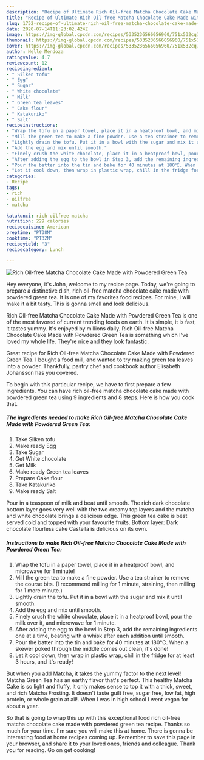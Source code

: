 ```yaml
---
description: "Recipe of Ultimate Rich Oil-free Matcha Chocolate Cake Made with Powdered Green Tea"
title: "Recipe of Ultimate Rich Oil-free Matcha Chocolate Cake Made with Powdered Green Tea"
slug: 1752-recipe-of-ultimate-rich-oil-free-matcha-chocolate-cake-made-with-powdered-green-tea
date: 2020-07-14T11:23:02.424Z
image: https://img-global.cpcdn.com/recipes/5335236566056960/751x532cq70/rich-oil-free-matcha-chocolate-cake-made-with-powdered-green-tea-recipe-main-photo.jpg
thumbnail: https://img-global.cpcdn.com/recipes/5335236566056960/751x532cq70/rich-oil-free-matcha-chocolate-cake-made-with-powdered-green-tea-recipe-main-photo.jpg
cover: https://img-global.cpcdn.com/recipes/5335236566056960/751x532cq70/rich-oil-free-matcha-chocolate-cake-made-with-powdered-green-tea-recipe-main-photo.jpg
author: Nelle Mendoza
ratingvalue: 4.7
reviewcount: 12
recipeingredient:
- " Silken tofu"
- " Egg"
- " Sugar"
- " White chocolate"
- " Milk"
- " Green tea leaves"
- " Cake flour"
- " Katakuriko"
- " Salt"
recipeinstructions:
- "Wrap the tofu in a paper towel, place it in a heatproof bowl, and microwave for 1 minute!"
- "Mill the green tea to make a fine powder. Use a tea strainer to remove the course bits. (I recommend milling for 1 minute, straining, then milling for 1 more minute.)"
- "Lightly drain the tofu. Put it in a bowl with the sugar and mix it until smooth."
- "Add the egg and mix until smooth."
- "Finely crush the white chocolate, place it in a heatproof bowl, pour the milk over it, and microwave for 1 minute."
- "After adding the egg to the bowl in Step 3, add the remaining ingredients one at a time, beating with a whisk after each addition until smooth."
- "Pour the batter into the tin and bake for 40 minutes at 180℃. When a skewer poked through the middle comes out clean, it&#39;s done!"
- "Let it cool down, then wrap in plastic wrap, chill in the fridge for at least 3 hours, and it&#39;s ready!"
categories:
- Recipe
tags:
- rich
- oilfree
- matcha

katakunci: rich oilfree matcha 
nutrition: 229 calories
recipecuisine: American
preptime: "PT38M"
cooktime: "PT32M"
recipeyield: "3"
recipecategory: Lunch

---
```



![Rich Oil-free Matcha Chocolate Cake Made with Powdered Green Tea](https://img-global.cpcdn.com/recipes/5335236566056960/751x532cq70/rich-oil-free-matcha-chocolate-cake-made-with-powdered-green-tea-recipe-main-photo.jpg)

Hey everyone, it's John, welcome to my recipe page. Today, we're going to prepare a distinctive dish, rich oil-free matcha chocolate cake made with powdered green tea. It is one of my favorites food recipes. For mine, I will make it a bit tasty. This is gonna smell and look delicious.

Rich Oil-free Matcha Chocolate Cake Made with Powdered Green Tea is one of the most favored of current trending foods on earth. It is simple, it is fast, it tastes yummy. It's enjoyed by millions daily. Rich Oil-free Matcha Chocolate Cake Made with Powdered Green Tea is something which I've loved my whole life. They're nice and they look fantastic.

Great recipe for Rich Oil-free Matcha Chocolate Cake Made with Powdered Green Tea. I bought a food mill, and wanted to try making green tea leaves into a powder. Thankfully, pastry chef and cookbook author Elisabeth Johansson has you covered.


To begin with this particular recipe, we have to first prepare a few ingredients. You can have rich oil-free matcha chocolate cake made with powdered green tea using 9 ingredients and 8 steps. Here is how you cook that.

<!--inarticleads1-->

##### The ingredients needed to make Rich Oil-free Matcha Chocolate Cake Made with Powdered Green Tea:

1. Take  Silken tofu
1. Make ready  Egg
1. Take  Sugar
1. Get  White chocolate
1. Get  Milk
1. Make ready  Green tea leaves
1. Prepare  Cake flour
1. Take  Katakuriko
1. Make ready  Salt


Pour in a teaspoon of milk and beat until smooth. The rich dark chocolate bottom layer goes very well with the two creamy top layers and the matcha and white chocolate brings a delicious edge. This green tea cake is best served cold and topped with your favourite fruits. Bottom layer: Dark chocolate flourless cake Castella is delicious on its own. 

<!--inarticleads2-->

##### Instructions to make Rich Oil-free Matcha Chocolate Cake Made with Powdered Green Tea:

1. Wrap the tofu in a paper towel, place it in a heatproof bowl, and microwave for 1 minute!
1. Mill the green tea to make a fine powder. Use a tea strainer to remove the course bits. (I recommend milling for 1 minute, straining, then milling for 1 more minute.)
1. Lightly drain the tofu. Put it in a bowl with the sugar and mix it until smooth.
1. Add the egg and mix until smooth.
1. Finely crush the white chocolate, place it in a heatproof bowl, pour the milk over it, and microwave for 1 minute.
1. After adding the egg to the bowl in Step 3, add the remaining ingredients one at a time, beating with a whisk after each addition until smooth.
1. Pour the batter into the tin and bake for 40 minutes at 180℃. When a skewer poked through the middle comes out clean, it&#39;s done!
1. Let it cool down, then wrap in plastic wrap, chill in the fridge for at least 3 hours, and it&#39;s ready!


But when you add Matcha, it takes the yummy factor to the next level! Matcha Green Tea has an earthy flavor that&#39;s perfect. This healthy Matcha Cake is so light and fluffy, it only makes sense to top it with a thick, sweet, and rich Matcha Frosting. It doesn&#39;t taste guilt free, sugar free, low fat, high protein, or whole grain at all!. When I was in high school I went vegan for about a year. 

So that is going to wrap this up with this exceptional food rich oil-free matcha chocolate cake made with powdered green tea recipe. Thanks so much for your time. I'm sure you will make this at home. There is gonna be interesting food at home recipes coming up. Remember to save this page in your browser, and share it to your loved ones, friends and colleague. Thank you for reading. Go on get cooking!
